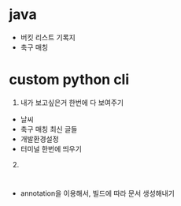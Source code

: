 # java
- 버킷 리스트 기록지
- 축구 매칭

# custom python cli
1) 내가 보고싶은거 한번에 다 보여주기
- 날씨
- 축구 매칭 최신 글들
- 개발환경설정
- 터미널 한번에 띄우기

2)



#

- annotation을 이용해서, 빌드에 따라 문서 생성해내기
